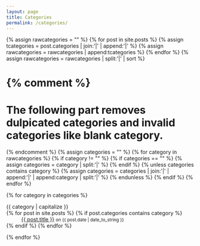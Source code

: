 ```yaml
---
layout: page
title: Categories
permalink: /categories/
---
```

{% assign rawcategories = "" %}
{% for post in site.posts %}
	{% assign tcategories = post.categories | join:'|' | append:'|' %}
	{% assign rawcategories = rawcategories | append:tcategories %}
{% endfor %}
{% assign rawcategories = rawcategories | split:'|' | sort %}

{% comment %}
=======================
The following part removes dulpicated categories and invalid categories like blank category.
=======================
{% endcomment %}
{% assign categories = "" %}
{% for category in rawcategories %}
	{% if category != "" %}
		{% if categories == "" %}
			{% assign categories = category | split:'|' %}
		{% endif %}
		{% unless categories contains category %}
			{% assign categories = categories | join:'|' | append:'|' | append:category | split:'|' %}
		{% endunless %}
	{% endif %}
{% endfor %}


{% for category in categories %}
<dl>
	<dt id="{{ category | slugify }}">{{ category | capitalize }}</dt>
	 {% for post in site.posts %}
		 {% if post.categories contains category %}
		 <dd>
		 <a title="Read article: {{ post.title }}" href="{{site.baseurl}}{{ post.url }}">
		 {{ post.title }}</a> <small>on {{ post.date | date_to_string }}</small>
	   </dd>
		 {% endif %}
	 {% endfor %}
	</dl>
{% endfor %}
